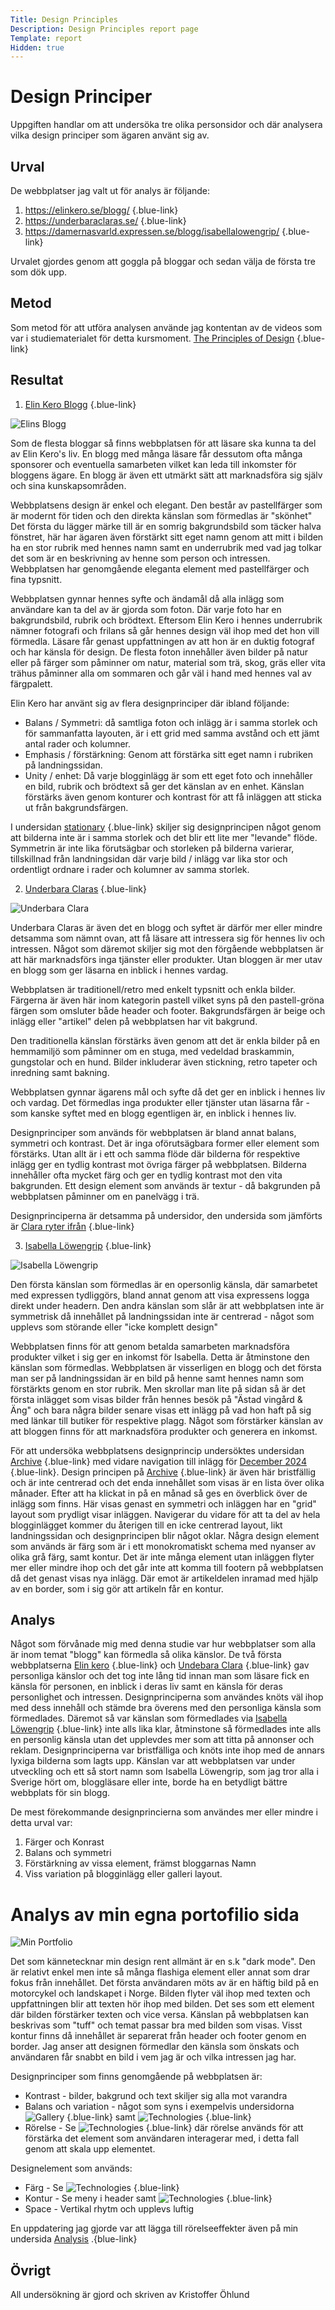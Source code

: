 ```yaml
---
Title: Design Principles
Description: Design Principles report page
Template: report
Hidden: true
---
```


# Design Principer

Uppgiften handlar om att undersöka tre olika personsidor och där analysera vilka design principer som ägaren använt sig av.

Urval
-----------------------

De webbplatser jag valt ut för analys är följande:
1. https://elinkero.se/blogg/ {.blue-link}
2. https://underbaraclaras.se/ {.blue-link}
3. https://damernasvarld.expressen.se/blogg/isabellalowengrip/ {.blue-link}

Urvalet gjordes genom att goggla på bloggar och sedan välja de första tre som dök upp.

Metod
-----------------------

Som metod för att utföra analysen använde jag kontentan av de videos som var i studiematerialet för detta kursmoment. [The Principles of Design](https://www.youtube.com/playlist?list=PLKtP9l5q3ce-oz7aoBkk-oEn4xzGbtqxU) {.blue-link}

Resultat
-----------------------

1. [Elin Kero Blogg](https://elinkero.se/blogg/) {.blue-link}

![Elins Blogg](%assets_url%/img/elin.png)

Som de flesta bloggar så finns webbplatsen för att läsare ska kunna ta del av Elin Kero's liv. En blogg med många läsare får dessutom ofta många sponsorer och eventuella samarbeten vilket kan leda till inkomster för bloggens ägare. 
En blogg är även ett utmärkt sätt att marknadsföra sig själv och sina kunskapsområden.

Webbplatsens design är enkel och elegant. Den består av pastellfärger som är modernt för tiden och den direkta känslan som förmedlas är &quot;skönhet&quot;
Det första du lägger märke till är en somrig bakgrundsbild som täcker halva fönstret, här har ägaren även förstärkt sitt eget namn genom att mitt i bilden ha en stor rubrik med hennes namn samt en underrubrik med vad jag tolkar det som är en beskrivning av henne som person och intressen.
Webbplatsen har genomgående eleganta element med pastellfärger och fina typsnitt. 

Webbplatsen gynnar hennes syfte och ändamål då alla inlägg som användare kan ta del av är gjorda som foton. Där varje foto har en bakgrundsbild, rubrik och brödtext. Eftersom Elin Kero i hennes underrubrik nämner fotografi och frilans så går hennes design väl ihop med det hon vill förmedla. Läsare får genast uppfattningen av att hon är en duktig fotograf och har känsla för design. 
De flesta foton innehåller även bilder på natur eller på färger som påminner om natur, material som trä, skog, gräs eller vita trähus påminner alla om sommaren och går väl i hand med hennes val av färgpalett. 

Elin Kero har använt sig av flera designprinciper där ibland följande:
* Balans / Symmetri: då samtliga foton och inlägg är i samma storlek och för sammanfatta layouten, är i ett grid med samma avstånd och ett jämt antal rader och kolumner. 
* Emphasis / förstärkning: Genom att förstärka sitt eget namn i rubriken på landningssidan. 
* Unity / enhet: Då varje blogginlägg är som ett eget foto och innehåller en bild, rubrik och brödtext så ger det känslan av en enhet. Känslan förstärks även genom konturer och kontrast för att få inläggen att sticka ut från bakgrundsfärgen.

I undersidan [stationary](https://elinkero.se/stationary/) {.blue-link} skiljer sig designprincipen något genom att bilderna inte är i samma storlek och det blir ett lite mer &quot;levande&quot; flöde. Symmetrin är inte lika förutsägbar och storleken på bilderna varierar, tillskillnad från landningsidan där varje bild / inlägg var lika stor och ordentligt ordnare i rader och kolumner av samma storlek.

2. [Underbara Claras](https://underbaraclaras.se/) {.blue-link}

![Underbara Clara](%assets_url%/img/clara.png)

Underbara Claras är även det en blogg och syftet är därför mer eller mindre detsamma som nämnt ovan, att få läsare att intressera sig för hennes liv och intressen. Något som däremot skiljer sig mot den förgående webbplatsen är att här marknadsförs inga tjänster eller produkter. Utan bloggen är mer utav en blogg som ger läsarna en inblick i hennes vardag.

Webbplatsen är traditionell/retro med enkelt typsnitt och enkla bilder. Färgerna är även här inom kategorin pastell vilket syns på den pastell-gröna färgen som omsluter både header och footer. Bakgrundsfärgen är beige och inlägg eller &quot;artikel&quot; delen på webbplatsen har vit bakgrund.

Den traditionella känslan förstärks även genom att det är enkla bilder på en hemmamiljö som påminner om en stuga, med vedeldad braskammin, gungstolar och en hund. Bilder inkluderar även stickning, retro tapeter och inredning samt bakning. 

Webbplatsen gynnar ägarens mål och syfte då det ger en inblick i hennes liv och vardag. Det förmedlas inga produkter eller tjänster utan läsarna får - som kanske syftet med en blogg egentligen är, en inblick i hennes liv.

Designprinciper som används för webbplatsen är bland annat balans, symmetri och kontrast. 
Det är inga oförutsägbara former eller element som förstärks. Utan allt är i ett och samma flöde där bilderna för respektive inlägg ger en tydlig kontrast mot övriga färger på webbplatsen. Bilderna innehåller ofta mycket färg och ger en tydlig kontrast mot den vita bakgrunden. Ett design element som används är textur - då bakgrunden på webbplatsen påminner om en panelvägg i trä.

Designprinciperna är detsamma på undersidor, den undersida som jämförts är [Clara ryter ifrån](https://underbaraclaras.se/kategori/clara-ryter-ifran/) {.blue-link}

3. [Isabella Löwengrip](https://damernasvarld.expressen.se/blogg/isabellalowengrip/) {.blue-link}

![Isabella Löwengrip](%assets_url%/img/isabella.png)

Den första känslan som förmedlas är en opersonlig känsla, där samarbetet med expressen tydliggörs, bland annat genom att visa expressens logga direkt under headern. Den andra känslan som slår är att webbplatsen inte är symmetrisk då innehållet på landningssidan inte är centrerad - något som upplevs som störande eller &quot;icke komplett design&quot;

Webbplatsen finns för att genom betalda samarbeten marknadsföra produkter vilket i sig ger en inkomst för Isabella. Detta är åtminstone den känslan som förmedlas. Webbplatsen är visserligen en blogg och det första man ser på landningssidan är en bild på henne samt hennes namn som förstärkts genom en stor rubrik. Men skrollar man lite på sidan så är det första inlägget som visas bilder från hennes besök på &quot;Ästad vingård &amp; Äng&quot; och bara några bilder senare visas ett inlägg på vad hon haft på sig med länkar till butiker för respektive plagg. Något som förstärker känslan av att bloggen finns för att marknadsföra produkter och generera en inkomst. 

För att undersöka webbplatsens designprincip undersöktes undersidan [Archive](https://damernasvarld.expressen.se/blogg/isabellalowengrip/archive/) {.blue-link} med vidare navigation till inlägg för [December 2024](https://damernasvarld.expressen.se/blogg/isabellalowengrip/2024/12/) {.blue-link}.
Design principen på [Archive](https://damernasvarld.expressen.se/blogg/isabellalowengrip/archive/) {.blue-link} är även här bristfällig och är inte centrerad och det enda innehållet som visas är en lista över olika månader. Efter att ha klickat in på en månad så ges en överblick över de inlägg som finns. Här visas genast en symmetri och inläggen har en &quot;grid&quot; layout som prydligt visar inläggen. Navigerar du vidare för att ta del av hela blogginlägget kommer du återigen till en icke centrerad layout, likt landningssidan och designprincipen blir något oklar. 
Några design element som används är färg som är i ett monokromatiskt schema med nyanser av olika grå färg, samt kontur. Det är inte många element utan inläggen flyter mer eller mindre ihop och det går inte att komma till footern på webbplatsen då det genast visas nya inlägg. Där emot är artikeldelen inramad med hjälp av en border, som i sig gör att artikeln får en kontur. 

Analys
-----------------------

Något som förvånade mig med denna studie var hur webbplatser som alla är inom temat &quot;blogg&quot; kan förmedla så olika känslor. De två första webbplatserna [Elin kero](https://elinkero.se/blogg/) {.blue-link} och [Undebara Clara](https://underbaraclaras.se/) {.blue-link} gav personliga känslor och det tog inte lång tid innan man som läsare fick en känsla för personen, en inblick i deras liv samt en känsla för deras personlighet och intressen. Designprinciperna som användes knöts väl ihop med dess innehåll och stämde bra överens med den personliga känsla som förmedlades. 
Däremot så var känslan som förmedlades via [Isabella Löwengrip](https://damernasvarld.expressen.se/blogg/isabellalowengrip/) {.blue-link} inte alls lika klar, åtminstone så förmedlades inte alls en personlig känsla utan det upplevdes mer som att titta på annonser och reklam. Designprinciperna var bristfälliga och knöts inte ihop med de annars lyxiga bilderna som lagts upp. Känslan var att webbplatsen var under utveckling och ett så stort namn som Isabella Löwengrip, som jag tror alla i Sverige hört om, bloggläsare eller inte, borde ha en betydligt bättre webbplats för sin blogg. 

De mest förekommande designprincierna som användes mer eller mindre i detta urval var:
1. Färger och Konrast
2. Balans och symmetri
3. Förstärkning av vissa element, främst bloggarnas Namn
4. Viss variation på blogginlägg eller galleri layout.


# Analys av min egna portofilio sida
![Min Portfolio](%assets_url%/img/portfolio.png)

Det som kännetecknar min design rent allmänt är en s.k &quot;dark mode&quot;. Den är relativt enkel men inte så många flashiga element eller annat som drar fokus från innehållet.
Det första användaren möts av är en häftig bild på en motorcykel och landskapet i Norge. Bilden flyter väl ihop med texten och uppfattningen blir att texten hör ihop med bilden. Det ses som ett element där bilden förstärker texten och vice versa. Känslan på webbplatsen kan beskrivas som &quot;tuff&quot; och temat passar bra med bilden som visas.
Visst kontur finns då innehållet är separerat från header och footer genom en border.
Jag anser att designen förmedlar den känsla som önskats och användaren får snabbt en bild i vem jag är och vilka intressen jag har.

Designprinciper som finns genomgående på webbplatsen är:
* Kontrast - bilder, bakgrund och text skiljer sig alla mot varandra
* Balans och variation - något som syns i exempelvis undersidorna ![Gallery](http://localhost:8080/dbwebb/design/me/portfolio/gallery) {.blue-link} samt ![Technologies](http://localhost:8080/dbwebb/design/me/portfolio/gallery) {.blue-link}
* Rörelse - Se ![Technologies](http://localhost:8080/dbwebb/design/me/portfolio/gallery) {.blue-link} där rörelse används för att förstärka det element som användaren interagerar med, i detta fall genom att skala upp elementet.

Designelement som används:
* Färg - Se ![Technologies](http://localhost:8080/dbwebb/design/me/portfolio/gallery) {.blue-link}
* Kontur - Se meny i header samt ![Technologies](http://localhost:8080/dbwebb/design/me/portfolio/gallery) {.blue-link}
* Space - Vertikal rhytm och upplevs luftig

En uppdatering jag gjorde var att lägga till rörelseeffekter även på min undersida [Analysis](http://localhost:8080/dbwebb/design/me/portfolio/analysis) .{blue-link}

Övrigt
-----------------------

All undersökning är gjord och skriven av Kristoffer Öhlund